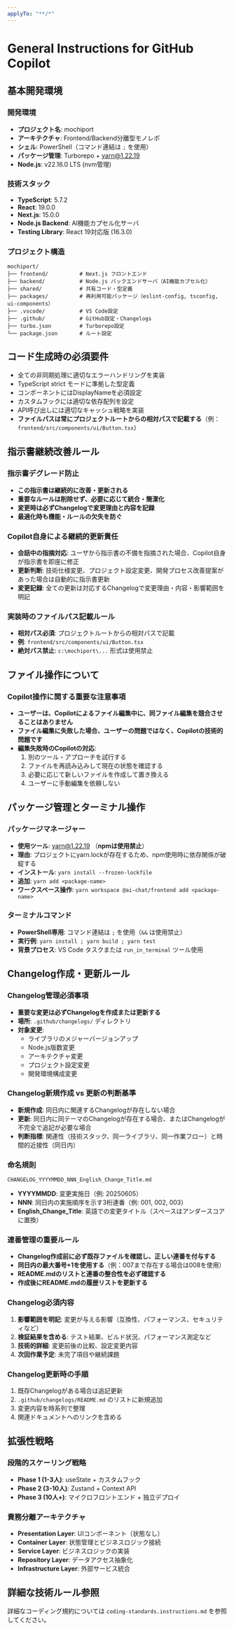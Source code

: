 ```yaml
---
applyTo: "**/*"
---
```

# General Instructions for GitHub Copilot

## 基本開発環境

### 開発環境
- **プロジェクト名**: mochiport
- **アーキテクチャ**: Frontend/Backend分離型モノレポ
- **シェル**: PowerShell（コマンド連結は `;` を使用）
- **パッケージ管理**: Turborepo + yarn@1.22.19
- **Node.js**: v22.16.0 LTS (nvm管理)

### 技術スタック
- **TypeScript**: 5.7.2
- **React**: 19.0.0
- **Next.js**: 15.0.0
- **Node.js Backend**: AI機能カプセル化サーバ
- **Testing Library**: React 19対応版 (16.3.0)

### プロジェクト構造

```
mochiport/
├── frontend/          # Next.js フロントエンド
├── backend/           # Node.js バックエンドサーバ（AI機能カプセル化）
├── shared/            # 共有コード・型定義
├── packages/          # 再利用可能パッケージ（eslint-config, tsconfig, ui-components）
├── .vscode/           # VS Code設定
├── .github/           # GitHub設定・Changelogs
├── turbo.json         # Turborepo設定
└── package.json       # ルート設定
```

## コード生成時の必須要件

- 全ての非同期処理に適切なエラーハンドリングを実装
- TypeScript strict モードに準拠した型定義
- コンポーネントにはDisplayNameを必須設定
- カスタムフックには適切な依存配列を設定
- API呼び出しには適切なキャッシュ戦略を実装
- **ファイルパスは常にプロジェクトルートからの相対パスで記載する**（例：`frontend/src/components/ui/Button.tsx`）

## 指示書継続改善ルール

### 指示書デグレード防止
- **この指示書は継続的に改善・更新される**
- **重要なルールは削除せず、必要に応じて統合・簡潔化**
- **変更時は必ずChangelogで変更理由と内容を記録**
- **最適化時も機能・ルールの欠失を防ぐ**

### Copilot自身による継続的更新責任
- **会話中の指摘対応**: ユーザから指示書の不備を指摘された場合、Copilot自身が指示書を即座に修正
- **更新判断**: 技術仕様変更、プロジェクト設定変更、開発プロセス改善提案があった場合は自動的に指示書更新
- **変更記録**: 全ての更新は対応するChangelogで変更理由・内容・影響範囲を明記

### 実装時のファイルパス記載ルール
- **相対パス必須**: プロジェクトルートからの相対パスで記載
- **例**: `frontend/src/components/ui/Button.tsx`
- **絶対パス禁止**: `c:\mochiport\...` 形式は使用禁止

## ファイル操作について

### Copilot操作に関する重要な注意事項
- **ユーザーは、Copilotによるファイル編集中に、同ファイル編集を競合させることはありません**
- **ファイル編集に失敗した場合、ユーザーの問題ではなく、Copilotの技術的問題です**
- **編集失敗時のCopilotの対応**:
  1. 別のツール・アプローチを試行する
  2. ファイルを再読み込みして現在の状態を確認する
  3. 必要に応じて新しいファイルを作成して置き換える
  4. ユーザーに手動編集を依頼しない

## パッケージ管理とターミナル操作

### パッケージマネージャー
- **使用ツール**: yarn@1.22.19 （**npmは使用禁止**）
- **理由**: プロジェクトにyarn.lockが存在するため、npm使用時に依存関係が破綻する
- **インストール**: `yarn install --frozen-lockfile`
- **追加**: `yarn add <package-name>`
- **ワークスペース操作**: `yarn workspace @ai-chat/frontend add <package-name>`

### ターミナルコマンド
- **PowerShell専用**: コマンド連結は `;` を使用（`&&` は使用禁止）
- **実行例**: `yarn install ; yarn build ; yarn test`
- **背景プロセス**: VS Code タスクまたは `run_in_terminal` ツール使用

## Changelog作成・更新ルール

### Changelog管理必須事項
- **重要な変更は必ずChangelogを作成または更新する**
- **場所**: `.github/changelogs/` ディレクトリ
- **対象変更**:
  - ライブラリのメジャーバージョンアップ
  - Node.js版数変更
  - アーキテクチャ変更
  - プロジェクト設定変更
  - 開発環境構成変更

### Changelog新規作成 vs 更新の判断基準
- **新規作成**: 同日内に関連するChangelogが存在しない場合
- **更新**: 同日内に同テーマのChangelogが存在する場合、またはChangelogが不完全で追記が必要な場合
- **判断指標**: 関連性（技術スタック、同一ライブラリ、同一作業フロー）と時間的近接性（同日内）

### 命名規則
```
CHANGELOG_YYYYMMDD_NNN_English_Change_Title.md
```
- **YYYYMMDD**: 変更実施日（例: 20250605）
- **NNN**: 同日内の実施順序を示す3桁連番（例: 001, 002, 003）
- **English_Change_Title**: 英語での変更タイトル（スペースはアンダースコアに置換）

### 連番管理の重要ルール
- **Changelog作成前に必ず既存ファイルを確認し、正しい連番を付与する**
- **同日内の最大番号+1を使用する**（例：007まで存在する場合は008を使用）
- **README.mdのリストと連番の整合性を必ず確認する**
- **作成後にREADME.mdの履歴リストを更新する**

### Changelog必須内容
1. **影響範囲を明記**: 変更が与える影響（互換性、パフォーマンス、セキュリティなど）
2. **検証結果を含める**: テスト結果、ビルド状況、パフォーマンス測定など
3. **技術的詳細**: 変更前後の比較、設定変更内容
4. **次回作業予定**: 未完了項目や継続課題

### Changelog更新時の手順
1. 既存Changelogがある場合は追記更新
2. `.github/changelogs/README.md` のリストに新規追加
3. 変更内容を時系列で整理
4. 関連ドキュメントへのリンクを含める

## 拡張性戦略

### 段階的スケーリング戦略
- **Phase 1 (1-3人)**: useState + カスタムフック
- **Phase 2 (3-10人)**: Zustand + Context API  
- **Phase 3 (10人+)**: マイクロフロントエンド + 独立デプロイ

### 責務分離アーキテクチャ
- **Presentation Layer**: UIコンポーネント（状態なし）
- **Container Layer**: 状態管理とビジネスロジック接続
- **Service Layer**: ビジネスロジックの実装
- **Repository Layer**: データアクセス抽象化
- **Infrastructure Layer**: 外部サービス統合

## 詳細な技術ルール参照

詳細なコーディング規約については `coding-standards.instructions.md` を参照してください。
